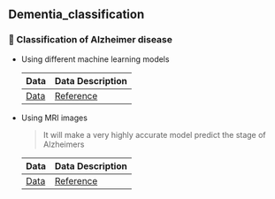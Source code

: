 ## Dementia_classification

### 🧠 Classification of Alzheimer disease 

- Using different machine learning models

  |Data|Data Description|
  |---|----|
  |[Data](https://www.oasis-brains.org/#data)|[Reference](https://direct.mit.edu/jocn/article/22/12/2677/4983/Open-Access-Series-of-Imaging-Studies-Longitudinal)|

- Using MRI images
  > It will make a very highly accurate model predict the stage of Alzheimers

  |Data|Data Description|
  |---|----|
  |[Data](https://www.kaggle.com/tourist55/alzheimers-dataset-4-class-of-images)|[Reference](https://www.kaggle.com/tourist55/alzheimers-dataset-4-class-of-images)|
